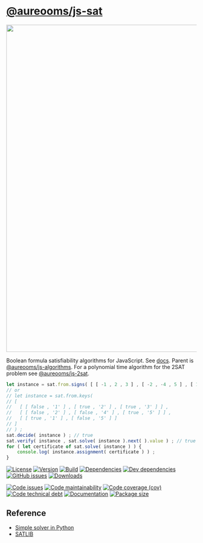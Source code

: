[@aureooms/js-sat](https://aureooms.github.io/js-sat)
==

<img src="https://imgs.xkcd.com/comics/np_complete.png" width="864">

Boolean formula satisfiability algorithms for JavaScript.
See [docs](https://aureooms.github.io/js-sat).
Parent is [@aureooms/js-algorithms](https://github.com/aureooms/js-algorithms).
For a polynomial time algorithm for the 2SAT problem see
[@aureooms/js-2sat](https://github.com/aureooms/js-2sat).

```js
let instance = sat.from.signs( [ [ -1 , 2 , 3 ] , [ -2 , -4 , 5 ] , [ 1 , -5 ] ] ) ;
// or
// let instance = sat.from.keys(
// [
//   [ [ false , '1' ] , [ true , '2' ] , [ true , '3' ] ] ,
//   [ [ false , '2' ] , [ false , '4' ] , [ true , '5' ] ] ,
//   [ [ true , '1' ] , [ false , '5' ] ]
// ]
// ) ;
sat.decide( instance ) ; // true
sat.verify( instance , sat.solve( instance ).next( ).value ) ; // true
for ( let certificate of sat.solve( instance ) ) {
    console.log( instance.assignment( certificate ) ) ;
}
```

[![License](https://img.shields.io/github/license/aureooms/js-sat.svg)](https://raw.githubusercontent.com/aureooms/js-sat/master/LICENSE)
[![Version](https://img.shields.io/npm/v/@aureooms/js-sat.svg)](https://www.npmjs.org/package/@aureooms/js-sat)
[![Build](https://img.shields.io/travis/aureooms/js-sat/master.svg)](https://travis-ci.org/aureooms/js-sat/branches)
[![Dependencies](https://img.shields.io/david/aureooms/js-sat.svg)](https://david-dm.org/aureooms/js-sat)
[![Dev dependencies](https://img.shields.io/david/dev/aureooms/js-sat.svg)](https://david-dm.org/aureooms/js-sat?type=dev)
[![GitHub issues](https://img.shields.io/github/issues/aureooms/js-sat.svg)](https://github.com/aureooms/js-sat/issues)
[![Downloads](https://img.shields.io/npm/dm/@aureooms/js-sat.svg)](https://www.npmjs.org/package/@aureooms/js-sat)

[![Code issues](https://img.shields.io/codeclimate/issues/aureooms/js-sat.svg)](https://codeclimate.com/github/aureooms/js-sat/issues)
[![Code maintainability](https://img.shields.io/codeclimate/maintainability/aureooms/js-sat.svg)](https://codeclimate.com/github/aureooms/js-sat/trends/churn)
[![Code coverage (cov)](https://img.shields.io/codecov/c/gh/aureooms/js-sat/master.svg)](https://codecov.io/gh/aureooms/js-sat)
[![Code technical debt](https://img.shields.io/codeclimate/tech-debt/aureooms/js-sat.svg)](https://codeclimate.com/github/aureooms/js-sat/trends/technical_debt)
[![Documentation](https://aureooms.github.io/js-sat/badge.svg)](https://aureooms.github.io/js-sat/source.html)
[![Package size](https://img.shields.io/bundlephobia/minzip/@aureooms/js-sat)](https://bundlephobia.com/result?p=@aureooms/js-sat)

## Reference

  - [Simple solver in Python](http://sahandsaba.com/understanding-sat-by-implementing-a-simple-sat-solver-in-python.html)
  - [SATLIB](http://www.cs.ubc.ca/~hoos/SATLIB/benchm.html)
